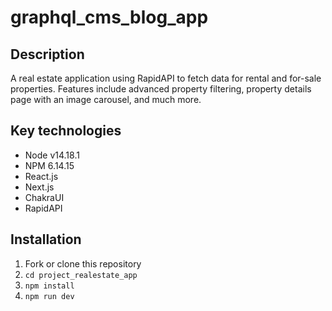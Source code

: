 # graphql_cms_blog_app

## Description

A real estate application using RapidAPI to fetch data for rental and for-sale properties. Features include advanced property filtering, property details page with an image carousel, and much more.

## Key technologies

- Node v14.18.1
- NPM 6.14.15
- React.js
- Next.js
- ChakraUI
- RapidAPI

## Installation

1. Fork or clone this repository
2. `cd project_realestate_app`
3. `npm install`
4. `npm run dev`
